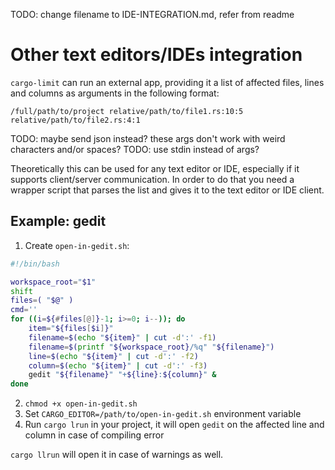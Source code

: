 TODO: change filename to IDE-INTEGRATION.md, refer from readme

# Other text editors/IDEs integration
`cargo-limit` can run an external app, providing it a list of affected files, lines and columns as arguments in the following format:

```
/full/path/to/project relative/path/to/file1.rs:10:5 relative/path/to/file2.rs:4:1
```

TODO: maybe send json instead? these args don't work with weird characters and/or spaces?
TODO: use stdin instead of args?

Theoretically this can be used for any text editor or IDE, especially if it supports client/server communication. In order to do that you need a wrapper script that parses the list and gives it to the text editor or IDE client.

## Example: gedit
1. Create `open-in-gedit.sh`:
```bash
#!/bin/bash

workspace_root="$1"
shift
files=( "$@" )
cmd=''
for ((i=${#files[@]}-1; i>=0; i--)); do
    item="${files[$i]}"
    filename=$(echo "${item}" | cut -d':' -f1)
    filename=$(printf "${workspace_root}/%q" "${filename}")
    line=$(echo "${item}" | cut -d':' -f2)
    column=$(echo "${item}" | cut -d':' -f3)
    gedit "${filename}" "+${line}:${column}" &
done
```

2. `chmod +x open-in-gedit.sh`
3. Set `CARGO_EDITOR=/path/to/open-in-gedit.sh` environment variable
4. Run `cargo lrun` in your project, it will open `gedit` on the affected line and column in case of compiling error

`cargo llrun` will open it in case of warnings as well.
